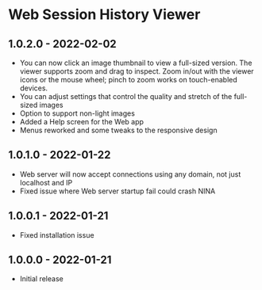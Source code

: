 # Web Session History Viewer

## 1.0.2.0 - 2022-02-02
* You can now click an image thumbnail to view a full-sized version.  The viewer supports zoom and drag to inspect.  Zoom in/out with the viewer icons or the mouse wheel; pinch to zoom works on touch-enabled devices.
* You can adjust settings that control the quality and stretch of the full-sized images
* Option to support non-light images
* Added a Help screen for the Web app
* Menus reworked and some tweaks to the responsive design

## 1.0.1.0 - 2022-01-22
* Web server will now accept connections using any domain, not just localhost and IP
* Fixed issue where Web server startup fail could crash NINA

## 1.0.0.1 - 2022-01-21
* Fixed installation issue

## 1.0.0.0 - 2022-01-21
* Initial release
